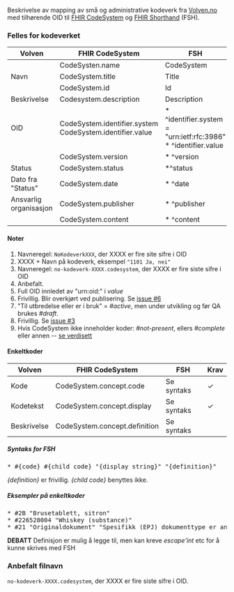 Beskrivelse av mapping av små og administrative kodeverk fra [Volven.no](https://volven.no) med tilhørende OID til [FHIR CodeSystem](https://www.hl7.org/fhir/codesystem.html) og [FHIR Shorthand](http://hl7.org/fhir/uv/shorthand/) (FSH). 

### Felles for kodeverket

| Volven | FHIR CodeSystem | FSH | Note | Krav |
| ------ | --------------- | ----|------|------|
| | CodeSysten.name | CodeSystem | 1 | ✓ |
| Navn | CodeSystem.title | Title | 2 | ✓ |
| | CodeSystem.id | Id | 3 | ✓ |
| Beskrivelse | Codesystem.description | Description | 4 | |
| OID | CodeSystem.identifier.system<br/>CodeSystem.identifier.value | * ^identifier.system = "urn:ietf:rfc:3986"<br/>* ^identifier.value | 5 | ✓ |
| | CodeSystem.version | * ^version | 6 | |
| Status | CodeSystem.status | *^status | 7 | ✓ |
| Dato fra "Status" | CodeSystem.date | * ^date | 8 | |
| Ansvarlig organisasjon | CodeSystem.publisher | * ^publisher | | |
| | CodeSystem.content | * ^content | 9 | ✓ | 

#### Noter

1. Navneregel: `NoKodeverkXXX`, der XXXX er fire site sifre i OID
2. XXXX + Navn på kodeverk, eksempel `"1101 Ja, nei"`
3. Navneregel: `no-kodeverk-XXXX.codesystem`, der XXXX er fire siste sifre i OID
4. Anbefalt.
5. Full OID innledet av "urn:oid:" i *value*
6. Frivillig. Blir overkjørt ved publisering. Se [issue #6](https://github.com/HL7Norway/kodeverk/issues/6)
7. "Til utbredelse eller er i bruk" = *#active*, men under utvikling og før QA brukes *#draft*. 
8. Frivillig. Se [issue #3](https://github.com/HL7Norway/kodeverk/issues/3)
9. Hvis CodeSystem ikke inneholder koder: *#not-present*, ellers *#complete* eller annen -- [se verdisett](https://www.hl7.org/fhir/valueset-codesystem-content-mode.html)


#### Enkeltkoder

| Volven        | FHIR CodeSystem | FSH | Krav |
| ------------- | ------------- | ---------|---|
| Kode | CodeSystem.concept.code | Se syntaks | ✓ |
| Kodetekst | CodeSystem.concept.display | Se syntaks | ✓ |
| Beskrivelse | CodeSystem.concept.definition | Se syntaks |

##### Syntaks for FSH

<pre>* #{code} #{child code} "{display string}" "{definition}"</pre>

*{definition}* er frivillig. *{child code}* benyttes ikke. 

##### Eksempler på enkeltkoder

<pre>
* #2B "Brusetablett, sitron"
* #226528004 "Whiskey (substance)"
* #21 "Originaldokument" "Spesifikk (EPJ) dokumenttype er angitt. Alle dokumenter av denne type skal automatisk inkluderes som "Originaldokument""
</pre>

**DEBATT** Definisjon er mulig å legge til, men kan kreve *escape'int* etc for å kunne skrives med FSH

### Anbefalt filnavn

`no-kodeverk-XXXX.codesystem`, der XXXX er fire siste sifre i OID.
